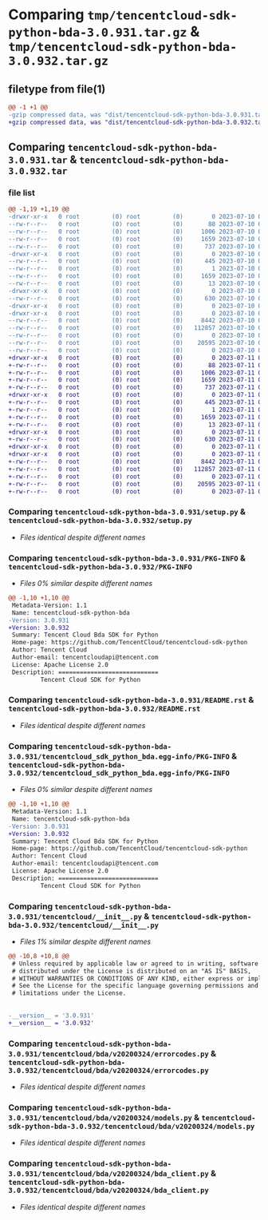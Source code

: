 # Comparing `tmp/tencentcloud-sdk-python-bda-3.0.931.tar.gz` & `tmp/tencentcloud-sdk-python-bda-3.0.932.tar.gz`

## filetype from file(1)

```diff
@@ -1 +1 @@
-gzip compressed data, was "dist/tencentcloud-sdk-python-bda-3.0.931.tar", last modified: Mon Jul 10 00:30:44 2023, max compression
+gzip compressed data, was "dist/tencentcloud-sdk-python-bda-3.0.932.tar", last modified: Tue Jul 11 00:31:09 2023, max compression
```

## Comparing `tencentcloud-sdk-python-bda-3.0.931.tar` & `tencentcloud-sdk-python-bda-3.0.932.tar`

### file list

```diff
@@ -1,19 +1,19 @@
-drwxr-xr-x   0 root         (0) root         (0)        0 2023-07-10 00:30:44.000000 tencentcloud-sdk-python-bda-3.0.931/
--rw-r--r--   0 root         (0) root         (0)       88 2023-07-10 00:30:44.000000 tencentcloud-sdk-python-bda-3.0.931/setup.cfg
--rw-r--r--   0 root         (0) root         (0)     1006 2023-07-10 00:30:44.000000 tencentcloud-sdk-python-bda-3.0.931/setup.py
--rw-r--r--   0 root         (0) root         (0)     1659 2023-07-10 00:30:44.000000 tencentcloud-sdk-python-bda-3.0.931/PKG-INFO
--rw-r--r--   0 root         (0) root         (0)      737 2023-07-10 00:30:44.000000 tencentcloud-sdk-python-bda-3.0.931/README.rst
-drwxr-xr-x   0 root         (0) root         (0)        0 2023-07-10 00:30:44.000000 tencentcloud-sdk-python-bda-3.0.931/tencentcloud_sdk_python_bda.egg-info/
--rw-r--r--   0 root         (0) root         (0)      445 2023-07-10 00:30:44.000000 tencentcloud-sdk-python-bda-3.0.931/tencentcloud_sdk_python_bda.egg-info/SOURCES.txt
--rw-r--r--   0 root         (0) root         (0)        1 2023-07-10 00:30:44.000000 tencentcloud-sdk-python-bda-3.0.931/tencentcloud_sdk_python_bda.egg-info/dependency_links.txt
--rw-r--r--   0 root         (0) root         (0)     1659 2023-07-10 00:30:44.000000 tencentcloud-sdk-python-bda-3.0.931/tencentcloud_sdk_python_bda.egg-info/PKG-INFO
--rw-r--r--   0 root         (0) root         (0)       13 2023-07-10 00:30:44.000000 tencentcloud-sdk-python-bda-3.0.931/tencentcloud_sdk_python_bda.egg-info/top_level.txt
-drwxr-xr-x   0 root         (0) root         (0)        0 2023-07-10 00:30:44.000000 tencentcloud-sdk-python-bda-3.0.931/tencentcloud/
--rw-r--r--   0 root         (0) root         (0)      630 2023-07-10 00:30:44.000000 tencentcloud-sdk-python-bda-3.0.931/tencentcloud/__init__.py
-drwxr-xr-x   0 root         (0) root         (0)        0 2023-07-10 00:30:44.000000 tencentcloud-sdk-python-bda-3.0.931/tencentcloud/bda/
-drwxr-xr-x   0 root         (0) root         (0)        0 2023-07-10 00:30:44.000000 tencentcloud-sdk-python-bda-3.0.931/tencentcloud/bda/v20200324/
--rw-r--r--   0 root         (0) root         (0)     8442 2023-07-10 00:30:44.000000 tencentcloud-sdk-python-bda-3.0.931/tencentcloud/bda/v20200324/errorcodes.py
--rw-r--r--   0 root         (0) root         (0)   112857 2023-07-10 00:30:44.000000 tencentcloud-sdk-python-bda-3.0.931/tencentcloud/bda/v20200324/models.py
--rw-r--r--   0 root         (0) root         (0)        0 2023-07-10 00:30:44.000000 tencentcloud-sdk-python-bda-3.0.931/tencentcloud/bda/v20200324/__init__.py
--rw-r--r--   0 root         (0) root         (0)    20595 2023-07-10 00:30:44.000000 tencentcloud-sdk-python-bda-3.0.931/tencentcloud/bda/v20200324/bda_client.py
--rw-r--r--   0 root         (0) root         (0)        0 2023-07-10 00:30:44.000000 tencentcloud-sdk-python-bda-3.0.931/tencentcloud/bda/__init__.py
+drwxr-xr-x   0 root         (0) root         (0)        0 2023-07-11 00:31:09.000000 tencentcloud-sdk-python-bda-3.0.932/
+-rw-r--r--   0 root         (0) root         (0)       88 2023-07-11 00:31:09.000000 tencentcloud-sdk-python-bda-3.0.932/setup.cfg
+-rw-r--r--   0 root         (0) root         (0)     1006 2023-07-11 00:31:09.000000 tencentcloud-sdk-python-bda-3.0.932/setup.py
+-rw-r--r--   0 root         (0) root         (0)     1659 2023-07-11 00:31:09.000000 tencentcloud-sdk-python-bda-3.0.932/PKG-INFO
+-rw-r--r--   0 root         (0) root         (0)      737 2023-07-11 00:31:09.000000 tencentcloud-sdk-python-bda-3.0.932/README.rst
+drwxr-xr-x   0 root         (0) root         (0)        0 2023-07-11 00:31:09.000000 tencentcloud-sdk-python-bda-3.0.932/tencentcloud_sdk_python_bda.egg-info/
+-rw-r--r--   0 root         (0) root         (0)      445 2023-07-11 00:31:09.000000 tencentcloud-sdk-python-bda-3.0.932/tencentcloud_sdk_python_bda.egg-info/SOURCES.txt
+-rw-r--r--   0 root         (0) root         (0)        1 2023-07-11 00:31:09.000000 tencentcloud-sdk-python-bda-3.0.932/tencentcloud_sdk_python_bda.egg-info/dependency_links.txt
+-rw-r--r--   0 root         (0) root         (0)     1659 2023-07-11 00:31:09.000000 tencentcloud-sdk-python-bda-3.0.932/tencentcloud_sdk_python_bda.egg-info/PKG-INFO
+-rw-r--r--   0 root         (0) root         (0)       13 2023-07-11 00:31:09.000000 tencentcloud-sdk-python-bda-3.0.932/tencentcloud_sdk_python_bda.egg-info/top_level.txt
+drwxr-xr-x   0 root         (0) root         (0)        0 2023-07-11 00:31:09.000000 tencentcloud-sdk-python-bda-3.0.932/tencentcloud/
+-rw-r--r--   0 root         (0) root         (0)      630 2023-07-11 00:31:09.000000 tencentcloud-sdk-python-bda-3.0.932/tencentcloud/__init__.py
+drwxr-xr-x   0 root         (0) root         (0)        0 2023-07-11 00:31:09.000000 tencentcloud-sdk-python-bda-3.0.932/tencentcloud/bda/
+drwxr-xr-x   0 root         (0) root         (0)        0 2023-07-11 00:31:09.000000 tencentcloud-sdk-python-bda-3.0.932/tencentcloud/bda/v20200324/
+-rw-r--r--   0 root         (0) root         (0)     8442 2023-07-11 00:31:09.000000 tencentcloud-sdk-python-bda-3.0.932/tencentcloud/bda/v20200324/errorcodes.py
+-rw-r--r--   0 root         (0) root         (0)   112857 2023-07-11 00:31:09.000000 tencentcloud-sdk-python-bda-3.0.932/tencentcloud/bda/v20200324/models.py
+-rw-r--r--   0 root         (0) root         (0)        0 2023-07-11 00:31:09.000000 tencentcloud-sdk-python-bda-3.0.932/tencentcloud/bda/v20200324/__init__.py
+-rw-r--r--   0 root         (0) root         (0)    20595 2023-07-11 00:31:09.000000 tencentcloud-sdk-python-bda-3.0.932/tencentcloud/bda/v20200324/bda_client.py
+-rw-r--r--   0 root         (0) root         (0)        0 2023-07-11 00:31:09.000000 tencentcloud-sdk-python-bda-3.0.932/tencentcloud/bda/__init__.py
```

### Comparing `tencentcloud-sdk-python-bda-3.0.931/setup.py` & `tencentcloud-sdk-python-bda-3.0.932/setup.py`

 * *Files identical despite different names*

### Comparing `tencentcloud-sdk-python-bda-3.0.931/PKG-INFO` & `tencentcloud-sdk-python-bda-3.0.932/PKG-INFO`

 * *Files 0% similar despite different names*

```diff
@@ -1,10 +1,10 @@
 Metadata-Version: 1.1
 Name: tencentcloud-sdk-python-bda
-Version: 3.0.931
+Version: 3.0.932
 Summary: Tencent Cloud Bda SDK for Python
 Home-page: https://github.com/TencentCloud/tencentcloud-sdk-python
 Author: Tencent Cloud
 Author-email: tencentcloudapi@tencent.com
 License: Apache License 2.0
 Description: ============================
         Tencent Cloud SDK for Python
```

### Comparing `tencentcloud-sdk-python-bda-3.0.931/README.rst` & `tencentcloud-sdk-python-bda-3.0.932/README.rst`

 * *Files identical despite different names*

### Comparing `tencentcloud-sdk-python-bda-3.0.931/tencentcloud_sdk_python_bda.egg-info/PKG-INFO` & `tencentcloud-sdk-python-bda-3.0.932/tencentcloud_sdk_python_bda.egg-info/PKG-INFO`

 * *Files 0% similar despite different names*

```diff
@@ -1,10 +1,10 @@
 Metadata-Version: 1.1
 Name: tencentcloud-sdk-python-bda
-Version: 3.0.931
+Version: 3.0.932
 Summary: Tencent Cloud Bda SDK for Python
 Home-page: https://github.com/TencentCloud/tencentcloud-sdk-python
 Author: Tencent Cloud
 Author-email: tencentcloudapi@tencent.com
 License: Apache License 2.0
 Description: ============================
         Tencent Cloud SDK for Python
```

### Comparing `tencentcloud-sdk-python-bda-3.0.931/tencentcloud/__init__.py` & `tencentcloud-sdk-python-bda-3.0.932/tencentcloud/__init__.py`

 * *Files 1% similar despite different names*

```diff
@@ -10,8 +10,8 @@
 # Unless required by applicable law or agreed to in writing, software
 # distributed under the License is distributed on an "AS IS" BASIS,
 # WITHOUT WARRANTIES OR CONDITIONS OF ANY KIND, either express or implied.
 # See the License for the specific language governing permissions and
 # limitations under the License.
 
 
-__version__ = '3.0.931'
+__version__ = '3.0.932'
```

### Comparing `tencentcloud-sdk-python-bda-3.0.931/tencentcloud/bda/v20200324/errorcodes.py` & `tencentcloud-sdk-python-bda-3.0.932/tencentcloud/bda/v20200324/errorcodes.py`

 * *Files identical despite different names*

### Comparing `tencentcloud-sdk-python-bda-3.0.931/tencentcloud/bda/v20200324/models.py` & `tencentcloud-sdk-python-bda-3.0.932/tencentcloud/bda/v20200324/models.py`

 * *Files identical despite different names*

### Comparing `tencentcloud-sdk-python-bda-3.0.931/tencentcloud/bda/v20200324/bda_client.py` & `tencentcloud-sdk-python-bda-3.0.932/tencentcloud/bda/v20200324/bda_client.py`

 * *Files identical despite different names*

